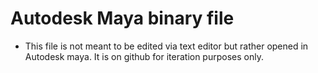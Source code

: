 # Autodesk Maya binary file

- This file is not meant to be edited via text editor but rather opened in Autodesk maya. It is on github for iteration purposes only.
